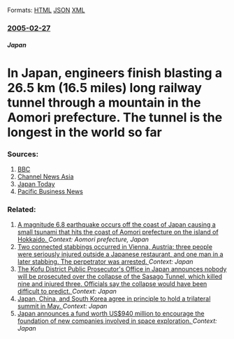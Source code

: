 
Formats: [HTML](/news/2005/02/27/in-japan-engineers-finish-blasting-a-26-5-km-16-5-miles-long-railway-tunnel-through-a-mountain-in-the-aomori-prefecture-the-tunnel-is-t.html)  [JSON](/news/2005/02/27/in-japan-engineers-finish-blasting-a-26-5-km-16-5-miles-long-railway-tunnel-through-a-mountain-in-the-aomori-prefecture-the-tunnel-is-t.json)  [XML](/news/2005/02/27/in-japan-engineers-finish-blasting-a-26-5-km-16-5-miles-long-railway-tunnel-through-a-mountain-in-the-aomori-prefecture-the-tunnel-is-t.xml)  

### [2005-02-27](/news/2005/02/27/index.md)

##### Japan
#  In Japan, engineers finish blasting a 26.5 km (16.5 miles) long railway tunnel through a mountain in the Aomori prefecture. The tunnel is the longest in the world so far 




### Sources:

1. [BBC](http://news.bbc.co.uk/2/hi/asia-pacific/4302291.stm)
2. [Channel News Asia](http://www.channelnewsasia.com/stories/afp_asiapacific/view/134693/1/.html)
3. [Japan Today](http://www.japantoday.com/e/?content=news&cat=1&id=329127)
4. [Pacific Business News](http://pacific.bizjournals.com/pacific/stories/2005/02/21/daily67.html)

### Related:

1. [A magnitude 6.8 earthquake occurs off the coast of Japan causing a small tsunami that hits the coast of Aomori prefecture on the island of Hokkaido. ](/news/2012/03/14/a-magnitude-6-8-earthquake-occurs-off-the-coast-of-japan-causing-a-small-tsunami-that-hits-the-coast-of-aomori-prefecture-on-the-island-of-h.md) _Context: Aomori prefecture, Japan_
2. [Two connected stabbings occurred in Vienna, Austria: three people were seriously injured outside a Japanese restaurant, and one man in a later stabbing. The perpetrator was arrested. ](/news/2018/03/7/two-connected-stabbings-occurred-in-vienna-austria-three-people-were-seriously-injured-outside-a-japanese-restaurant-and-one-man-in-a-lat.md) _Context: Japan_
3. [The Kofu District Public Prosecutor's Office in Japan announces nobody will be prosecuted over the collapse of the Sasago Tunnel, which killed nine and injured three. Officials say the collapse would have been difficult to predict. ](/news/2018/03/24/the-kofu-district-public-prosecutoras-office-in-japan-announces-nobody-will-be-prosecuted-over-the-collapse-of-the-sasago-tunnel-which-ki.md) _Context: Japan_
4. [Japan, China, and South Korea agree in principle to hold a trilateral summit in May. ](/news/2018/03/20/japan-china-and-south-korea-agree-in-principle-to-hold-a-trilateral-summit-in-may.md) _Context: Japan_
5. [Japan announces a fund worth US$940 million to encourage the foundation of new companies involved in space exploration. ](/news/2018/03/20/japan-announces-a-fund-worth-us-940-million-to-encourage-the-foundation-of-new-companies-involved-in-space-exploration.md) _Context: Japan_
